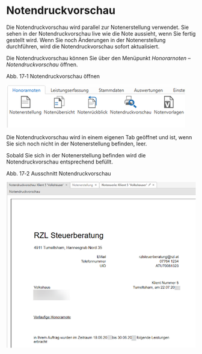 # Notendruckvorschau 

Die Notendruckvorschau wird parallel zur Notenerstellung verwendet. Sie
sehen in der Notendruckvorschau live wie die Note aussieht, wenn Sie
fertig gestellt wird. Wenn Sie noch Änderungen in der Notenerstellung
durchführen, wird die Notendruckvorschau sofort aktualisiert.

Die Notendruckvorschau können Sie über den Menüpunkt *Honorarnoten –
Notendruckvorschau* öffnen.

Abb. 17‑1 Notendruckvorschau öffnen

![](<img/image332.png>)

Die Notendruckvorschau wird in einem eigenen Tab geöffnet und ist, wenn
Sie sich noch nicht in der Notenerstellung befinden, leer.

Sobald Sie sich in der Notenerstellung befinden wird die
Notendruckvorschau entsprechend befüllt.

Abb. 17‑2 Ausschnitt Notendruckvorschau

![](<img/image333.png>)